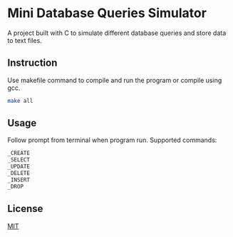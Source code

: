 # Mini Database Queries Simulator

A project built with C to simulate different database queries and store data to text files.

## Instruction

Use makefile command to compile and run the program or compile using gcc.

```bash
make all
```

## Usage

Follow prompt from terminal when program run. Supported commands:

```sql
_CREATE
_SELECT
_UPDATE
_DELETE
_INSERT
_DROP
```

## License
[MIT](https://choosealicense.com/licenses/mit/)
